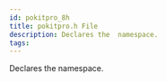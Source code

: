 ```yaml
---
id: pokitpro_8h
title: pokitpro.h File
description: Declares the  namespace.
tags:
---
```

Declares the  <docRefTextType>  namespace.
